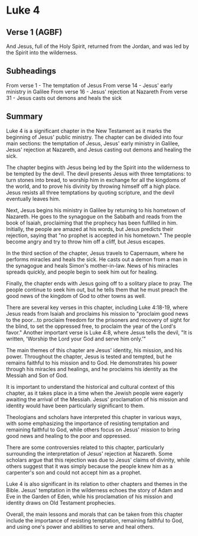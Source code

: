 # Luke 4

## Verse 1 (AGBF)

And Jesus, full of the Holy Spirit, returned from the Jordan, and was led by the Spirit into the wilderness.

## Subheadings

From verse 1 - The temptation of Jesus
From verse 14 - Jesus' early ministry in Galilee
From verse 16 - Jesus' rejection at Nazareth
From verse 31 - Jesus casts out demons and heals the sick

## Summary

Luke 4 is a significant chapter in the New Testament as it marks the beginning of Jesus' public ministry. The chapter can be divided into four main sections: the temptation of Jesus, Jesus' early ministry in Galilee, Jesus' rejection at Nazareth, and Jesus casting out demons and healing the sick.

The chapter begins with Jesus being led by the Spirit into the wilderness to be tempted by the devil. The devil presents Jesus with three temptations: to turn stones into bread, to worship him in exchange for all the kingdoms of the world, and to prove his divinity by throwing himself off a high place. Jesus resists all three temptations by quoting scripture, and the devil eventually leaves him.

Next, Jesus begins his ministry in Galilee by returning to his hometown of Nazareth. He goes to the synagogue on the Sabbath and reads from the book of Isaiah, proclaiming that the prophecy has been fulfilled in him. Initially, the people are amazed at his words, but Jesus predicts their rejection, saying that "no prophet is accepted in his hometown." The people become angry and try to throw him off a cliff, but Jesus escapes.

In the third section of the chapter, Jesus travels to Capernaum, where he performs miracles and heals the sick. He casts out a demon from a man in the synagogue and heals Simon's mother-in-law. News of his miracles spreads quickly, and people begin to seek him out for healing.

Finally, the chapter ends with Jesus going off to a solitary place to pray. The people continue to seek him out, but he tells them that he must preach the good news of the kingdom of God to other towns as well.

There are several key verses in this chapter, including Luke 4:18-19, where Jesus reads from Isaiah and proclaims his mission to "proclaim good news to the poor...to proclaim freedom for the prisoners and recovery of sight for the blind, to set the oppressed free, to proclaim the year of the Lord's favor." Another important verse is Luke 4:8, where Jesus tells the devil, "It is written, 'Worship the Lord your God and serve him only.'"

The main themes of this chapter are Jesus' identity, his mission, and his power. Throughout the chapter, Jesus is tested and tempted, but he remains faithful to his mission and to God. He demonstrates his power through his miracles and healings, and he proclaims his identity as the Messiah and Son of God.

It is important to understand the historical and cultural context of this chapter, as it takes place in a time when the Jewish people were eagerly awaiting the arrival of the Messiah. Jesus' proclamation of his mission and identity would have been particularly significant to them.

Theologians and scholars have interpreted this chapter in various ways, with some emphasizing the importance of resisting temptation and remaining faithful to God, while others focus on Jesus' mission to bring good news and healing to the poor and oppressed.

There are some controversies related to this chapter, particularly surrounding the interpretation of Jesus' rejection at Nazareth. Some scholars argue that this rejection was due to Jesus' claims of divinity, while others suggest that it was simply because the people knew him as a carpenter's son and could not accept him as a prophet.

Luke 4 is also significant in its relation to other chapters and themes in the Bible. Jesus' temptation in the wilderness echoes the story of Adam and Eve in the Garden of Eden, while his proclamation of his mission and identity draws on Old Testament prophecies.

Overall, the main lessons and morals that can be taken from this chapter include the importance of resisting temptation, remaining faithful to God, and using one's power and abilities to serve and heal others.